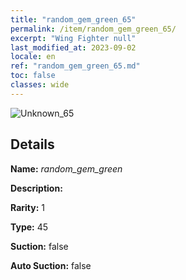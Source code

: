 ```yaml
---
title: "random_gem_green_65"
permalink: /item/random_gem_green_65/
excerpt: "Wing Fighter null"
last_modified_at: 2023-09-02
locale: en
ref: "random_gem_green_65.md"
toc: false
classes: wide
---
```



 ![Unknown_65](/images/item/random_gem_green_p.png)



## Details

 **Name:** *random_gem_green* 

 **Description:** 

 **Rarity:** 1 

 **Type:** 45 

 **Suction:** false 

 **Auto Suction:** false 


